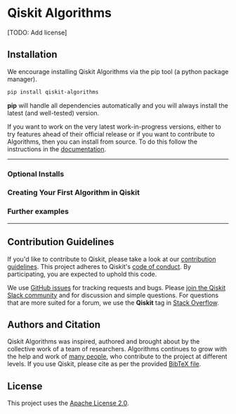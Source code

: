 # Qiskit Algorithms

[TODO: Add license]

## Installation

We encourage installing Qiskit Algorithms via the pip tool (a python package manager).

```bash
pip install qiskit-algorithms
```

**pip** will handle all dependencies automatically and you will always install the latest
(and well-tested) version.

If you want to work on the very latest work-in-progress versions, either to try features ahead of
their official release or if you want to contribute to Algorithms, then you can install from source.
To do this follow the instructions in the
 [documentation](https://qiskit.org/ecosystem/algorithms/getting_started.html#installation).


----------------------------------------------------------------------------------------------------

### Optional Installs

### Creating Your First Algorithm in Qiskit


### Further examples


----------------------------------------------------------------------------------------------------

## Contribution Guidelines

If you'd like to contribute to Qiskit, please take a look at our
[contribution guidelines](https://github.com/qiskit-community/qiskit-algorithms/blob/main/CONTRIBUTING.md).
This project adheres to Qiskit's [code of conduct](https://github.com/qiskit-community/qiskit-algorithms/blob/main/CODE_OF_CONDUCT.md).
By participating, you are expected to uphold this code.

We use [GitHub issues](https://github.com/qiskit-community/qiskit-algorithms/issues) for tracking requests and bugs. Please
[join the Qiskit Slack community](https://qisk.it/join-slack)
and for discussion and simple questions.
For questions that are more suited for a forum, we use the **Qiskit** tag in [Stack Overflow](https://stackoverflow.com/questions/tagged/qiskit).

## Authors and Citation

Qiskit Algorithms was inspired, authored and brought about by the collective work of a team of researchers.
Algorithms continues to grow with the help and work of
[many people](https://github.com/qiskit-community/qiskit-algorithms/graphs/contributors), who contribute
to the project at different levels.
If you use Qiskit, please cite as per the provided
[BibTeX file](https://github.com/Qiskit/qiskit/blob/master/Qiskit.bib).

## License

This project uses the [Apache License 2.0](https://github.com/qiskit-community/qiskit-algorithms/blob/main/LICENSE.txt).
